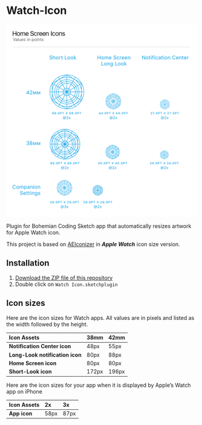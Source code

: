 # Watch-Icon
![Banner](Icons.png)

Plugin for Bohemian Coding Sketch app that automatically resizes artwork for Apple Watch icon.


This project is based on [AEIconizer](https://github.com/tadija/AEIconizer) in ***Apple Watch*** icon size version.

## Installation

1. [Download the ZIP file of this repository](https://github.com/MaxChen/Watch-Icon/archive/master.zip)
2. Double click on `Watch Icon.sketchplugin`


## Icon sizes
Here are the icon sizes for Watch apps. All values are in pixels and listed as the width followed by the height.

| Icon Assets  	   | 38mm | 42mm |
|:------------|:----------|:--------|
| **Notification Center icon**    | 48px   | 55px |
| **Long-Look notification icon**    | 80px    | 88px |
| **Home Screen icon**    | 80px    | 80px |
| **Short-Look icon**    | 172px    | 196px |

Here are the icon sizes for your app when it is displayed by Apple’s Watch app on iPhone

| Icon Assets  	   | 2x | 3x |
|:------------|:----------|:--------|
| **App icon**    | 58px    | 87px |

